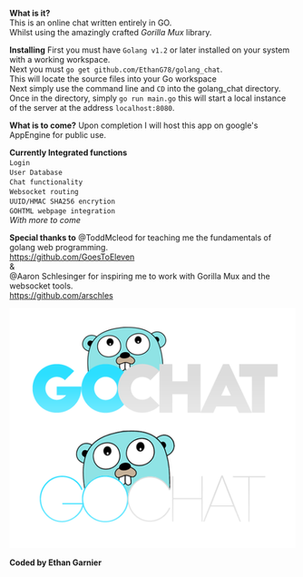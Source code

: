 **What is it?**</br>
This is an online chat written entirely in GO.</br>
Whilst using the amazingly crafted _Gorilla Mux_ library.</br>

**Installing**
First you must have `Golang v1.2` or later installed on your system with a working workspace.</br>
Next you must `go get github.com/EthanG78/golang_chat`.</br>
This will locate the source files into your Go workspace</br>
Next simply use the command line and `CD` into the golang_chat directory.</br>
Once in the directory, simply `go run main.go` this will start a local instance of the server at the address `localhost:8080`.</br>

**What is to come?**
Upon completion I will host this app on google's AppEngine for public use.</br>

**Currently Integrated functions**</br>
`Login`</br>
`User Database`</br>
`Chat functionality`</br>
`Websocket routing`</br>
`UUID/HMAC SHA256 encrytion`</br>
`GOHTML webpage integration`</br>
_With more to come_
 
**Special thanks to**
@ToddMcleod for teaching me the fundamentals of golang web programming.</br>
https://github.com/GoesToEleven</br>
&</br>
@Aaron Schlesinger for inspiring me to work with Gorilla Mux and the websocket tools.</br>
https://github.com/arschles

![GitHub Logo](/styling/logo/alpha-logo.png)

**Coded by Ethan Garnier**